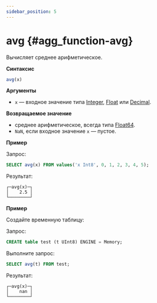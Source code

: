 ```yaml
---
sidebar_position: 5
---
```


# avg {#agg_function-avg}

Вычисляет среднее арифметическое.

**Синтаксис**

``` sql
avg(x)
```

**Аргументы**

-   `x` — входное значение типа [Integer](../../../sql-reference/data-types/int-uint.md), [Float](../../../sql-reference/data-types/float.md) или [Decimal](../../../sql-reference/data-types/decimal.md).

**Возвращаемое значение**

-   среднее арифметическое, всегда типа [Float64](../../../sql-reference/data-types/float.md).
-   `NaN`, если входное значение `x` — пустое.

**Пример**

Запрос:

``` sql
SELECT avg(x) FROM values('x Int8', 0, 1, 2, 3, 4, 5);
```

Результат:

``` text
┌─avg(x)─┐
│    2.5 │
└────────┘
```

**Пример**

Создайте временную таблицу:

Запрос:

``` sql
CREATE table test (t UInt8) ENGINE = Memory;
```

Выполните запрос:

``` sql
SELECT avg(t) FROM test;
```

Результат:

``` text
┌─avg(x)─┐
│    nan │
└────────┘
```

